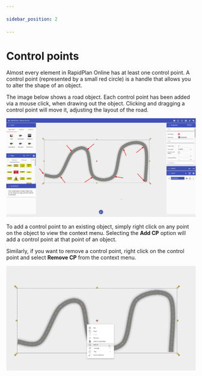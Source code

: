 ```yaml
---

sidebar_position: 2

---
```

# Control points

Almost every element in RapidPlan Online has at least one control point. A control point (represented by a small red circle) is a handle that allows you to alter the shape of an object.  

The image below shows a road object. Each control point has been added via a mouse click, when drawing out the object. Clicking and dragging a control point will move it, adjusting the layout of the road.

![Control Points](./assets/Control_Points.png)

To add a control point to an existing object, simply right click on any point on the object to view the context menu. Selecting the **Add CP** option will add a control point at that point of an object.

Similarly, if you want to remove a control point, right click on the control point and select **Remove CP** from the context menu.

![Add Control Point](./assets/Add_Control_Point.png)

